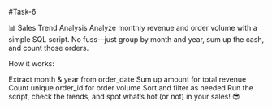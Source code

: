 #Task-6

📊 Sales Trend Analysis
Analyze monthly revenue and order volume with a simple SQL script.
No fuss—just group by month and year, sum up the cash, and count those orders.

How it works:

Extract month & year from order_date
Sum up amount for total revenue
Count unique order_id for order volume
Sort and filter as needed
Run the script, check the trends, and spot what’s hot (or not) in your sales! 😎
